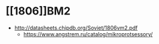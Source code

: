 # [[1806]]ВМ2

- http://datasheets.chipdb.org/Soviet/1806vm2.pdf
	- https://www.angstrem.ru/catalog/mikroprotsessory/
